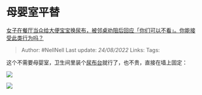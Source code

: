 # 母婴室平替
[女子在餐厅当众给大便宝宝换尿布，被邻桌劝阻后回应「你们可以不看」。你能接受此类行为吗？](https://www.zhihu.com/question/549119177/answer/2640048757)

> Author: #NellNell 
> Last update: *24/08/2022* 
> Links: 
> Tags: 

这个不需要母婴室，卫生间里装个[尿布台](https://www.zhihu.com/search?q=%E5%B0%BF%E5%B8%83%E5%8F%B0&search_source=Entity&hybrid_search_source=Entity&hybrid_search_extra=%7B%22sourceType%22%3A%22answer%22%2C%22sourceId%22%3A2640048757%7D)就行了，也不贵，直接在墙上固定：

![](https://pica.zhimg.com/50/v2-6789cab6b1aa6145cd3d9f682ced7069_720w.jpg?source=1940ef5c)

  

![](https://pica.zhimg.com/50/v2-f0728e156b2d618355612a32fa76a947_720w.jpg?source=1940ef5c)